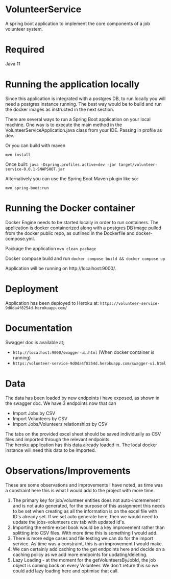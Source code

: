 # VolunteerService

A spring boot application to implement the core components of a job volunteer system.

# Required

Java 11

# Running the application locally

Since this application is integrated with a postgres DB, to run locally you will need a postgres instance running. The
best way would be to build and run the docker images as instructed in the next section.

There are several ways to run a Spring Boot application on your local machine. One way is to execute the main method in
the VolunteerServiceApplication.java class from your IDE. Passing in profile as dev.

Or you can build with maven

```mvn install```

Once built:
```java -Dspring.profiles.active=dev -jar target/volunteer-service-0.0.1-SNAPSHOT.jar```

Alternatively you can use the Spring Boot Maven plugin like so:

```mvn spring-boot:run```

# Running the Docker container
Docker Engine needs to be started locally in order to run containers.
The application is docker containerized along with a postgres DB image pulled from the docker public repo, as outlined
in the Dockerfile and docker-compose.yml.

Package the application
```mvn clean package```

Docker compose build and run
```docker compose build && docker compose up```

Application will be running on http://localhost:9000/.

# Deployment

Application has been deployed to Heroku at:
```https://volunteer-service-9d0da4f8254d.herokuapp.com/```

# Documentation

Swagger doc is available at;</br>

- ```http://localhost:9000/swagger-ui.html``` (When docker container is running) </br>
- ```https:/volunteer-service-9d0da4f8254d.herokuapp.com/swagger-ui.html```

# Data

The data has been loaded by new endpoints i have exposed, as shown in the swagger doc. We have 3 endpoints now that can

- Import Jobs by CSV
- Import Volunteers by CSV
- Import Jobs/Volunteers relationships by CSV

The tabs on the provided excel sheet should be saved individually as CSV files and imported through the relevant
endpoints.</br>
The heroku application has this data already loaded in. The local docker instance will need this data to be imported.

# Observations/Improvements
These are some observations and improvements I have noted, as time was a constraint here this is what I would add to the project with more time.

1) The primary key for job/volunteer entities does not auto-incremement and is not auto generated, for the purpose of this assignment this needs to be set when creating as all the information is on the excel file with ID's already set. If we set auto generate here, then we would need to update the jobs-volunteers csv tab with updated id's.
2) Importing the entire excel book would be a key improvement rather than splitting into CSV files. With more time this is something I would add.
3) There is more edge cases and file testing we can do for the import service. As time was a constraint, this is an improvement I would make.
4) We can certainly add caching to the get endpoints here and decide on a caching policy as we add more endpoints for updating/deleting.
5) Lazy Loading - at the moment for the getVolunteersByJobId, the job object is coming back on every Volunteer. We don't return this so we could add lazy loading here and optimise that call. 

